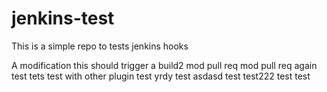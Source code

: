 # jenkins-test
This is a simple repo to tests jenkins hooks

A modification this should trigger a build2
mod pull req
mod pull req again
test
tets
test with other plugin
test
yrdy
test
asdasd
test
test222
test
test
